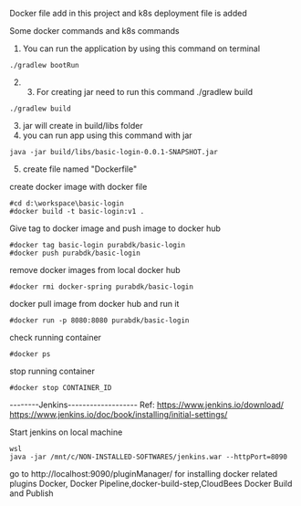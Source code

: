 Docker file add in this project and k8s deployment file is added

Some docker commands and k8s commands
1. You can run the application by using this command on terminal 
```
./gradlew bootRun
```
2. 3. For creating jar need to run this command ./gradlew build
```
./gradlew build
```
3. jar will create in build/libs folder
4. you can run app using this command with jar
```
java -jar build/libs/basic-login-0.0.1-SNAPSHOT.jar
```
5. create file named "Dockerfile"

create docker image with docker file
```shell
#cd d:\workspace\basic-login
#docker build -t basic-login:v1 .
```

Give tag to docker image and push image to docker hub
```shell
#docker tag basic-login purabdk/basic-login
#docker push purabdk/basic-login
```

remove docker images from local docker hub
```shell
#docker rmi docker-spring purabdk/basic-login
```

docker pull image from docker hub and run it
```shell
#docker run -p 8080:8080 purabdk/basic-login
```

check running container
```shell
#docker ps
```

stop running container
```shell
#docker stop CONTAINER_ID
```

--------Jenkins-------------------
Ref:
https://www.jenkins.io/download/
https://www.jenkins.io/doc/book/installing/initial-settings/

Start jenkins on local machine

```
wsl
java -jar /mnt/c/NON-INSTALLED-SOFTWARES/jenkins.war --httpPort=8090
```

go to http://localhost:9090/pluginManager/ for installing docker related plugins
Docker, Docker Pipeline,docker-build-step,CloudBees Docker Build and Publish
